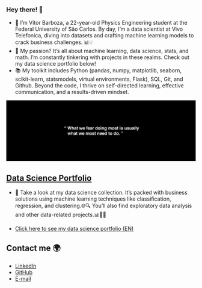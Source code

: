 ### Hey there! 🌟

+ 👋 I’m Vitor Barboza, a 22-year-old Physics Engineering student at the Federal University of São Carlos. By day, I’m a data scientist at Vivo Telefonica, diving into datasets and crafting machine learning models to crack business challenges. 📊💡
+ 🚀 My passion? It’s all about machine learning, data science, stats, and math. I’m constantly tinkering with projects in these realms. Check out my data science portfolio below!
+ 📚 My toolkit includes Python (pandas, numpy, matplotlib, seaborn, scikit-learn, statsmodels, virtual environments, Flask), SQL, Git, and Github. Beyond the code, I thrive on self-directed learning, effective communication, and a results-driven mindset.

<img src="https://github.com/vitorsbarboza/vitorsbarboza/blob/main/images/github-image-.jpg">

## [**Data Science Portfolio**](https://github.com/vitorsbarboza/data-science-portfolio)


* 🚀 Take a look at my data science collection. It’s packed with business solutions using machine learning techniques like classification, regression, and clustering.🌐🔍 You’ll also find exploratory data analysis and other data-related projects.📊🕵️‍♂️
  
* [Click here to see my data science portfolio (EN)](https://github.com/vitorsbarboza/data-science-portfolio)


## Contact me 🌍
* [LinkedIn](https://www.linkedin.com/in/vitorsbarboza/)  
* [GitHub](https://github.com/vitorsbarboza)
* [E-mail](vitorsb2012@gmail.com)
